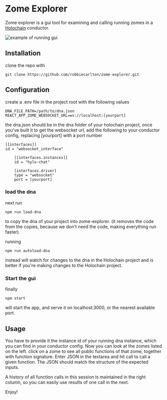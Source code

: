 # Zome Explorer

Zome explorer is a gui tool for examining and calling running zomes in a [Holochain](https://github.com/holochain/holochain-rust) conductor.

![example of running gui](https://user-images.githubusercontent.com/891124/57994798-1ba76780-7a7c-11e9-8d0d-2fbec039b923.png)

## Installation

clone the repo with

`git clone https://github.com/robbiecarlton/zome-explorer.git`

## Configuration

create a .env file in the project root with the following values

```
DNA_FILE_PATH=/path/to/dna.json
REACT_APP_ZOME_WEBSOCKET_URL=ws://localhost:[yourport]
```

the dna.json should be in the dna folder of your holochain project, once you've built it
to get the websocket url, add the following to your conductor config, replacing \[yourport\] with a port number

```
[[interfaces]]
id = "websocket_interface"

    [[interfaces.instances]]
    id = "hylo-chat"

    [interfaces.driver]
    type = "websocket"
    port = [yourport]
```

### load the dna
next run

`npm run load-dna`

to copy the dna of your project into zome-explorer. (it removes the code from the copies, because we don't need the code, making everything run faster).

running

`npm run autoload-dna`

instead will watch for changes to the dna in the Holochain project and is better if you're making changes to the Holochain project.

### Start the gui

finally

`npm start`

will start the app, and serve it on localhost:3000, or the nearest available port. 

## Usage

You have to provide it the instance id of your running dna instance, which you can find in your conductor config.
Now you can look at the zomes listed on the left. click on a zome to see all public functions of that zome, together with function signature. Enter JSON in the textarea and hit call to call a given function. The JSON should match the structure of the expected inputs.

A history of all function calls in this session is maintained in the right column, so you can easily use results of one call in the next.

Enjoy!
